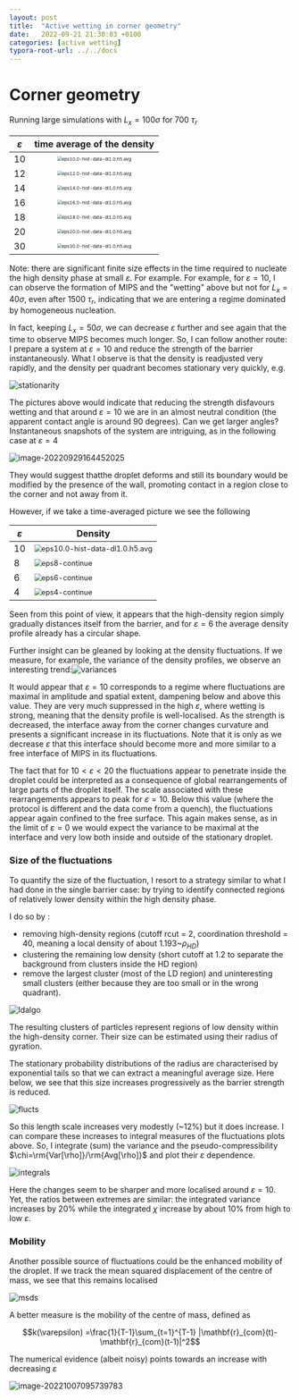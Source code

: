 ```yaml
---
layout: post
title:  "Active wetting in corner geometry"
date:   2022-09-21 21:30:03 +0100
categories: [active wetting]
typora-root-url: ../../docs
---
```




# Corner geometry

 

Running large simulations with $L_x=100\sigma$ for 700 $\tau_r$

| $\varepsilon$ |                 time average of the density                  |
| :-----------: | :----------------------------------------------------------: |
|      10       | <img src="/images/WettingCornerGeom/avgs/eps10.0-hist-data-dl1.0.h5.avg.png" alt="eps10.0-hist-data-dl1.0.h5.avg" style="zoom:50%;" /> |
|      12       | <img src="/images/WettingCornerGeom/avgs/eps12.0-hist-data-dl1.0.h5.avg.png" alt="eps12.0-hist-data-dl1.0.h5.avg" style="zoom:50%;" /> |
|      14       | <img src="/images/WettingCornerGeom/avgs/eps14.0-hist-data-dl1.0.h5.avg.png" alt="eps14.0-hist-data-dl1.0.h5.avg" style="zoom:50%;" /> |
|      16       | <img src="/images/WettingCornerGeom/avgs/eps16.0-hist-data-dl1.0.h5.avg.png" alt="eps16.0-hist-data-dl1.0.h5.avg" style="zoom:50%;" /> |
|      18       | <img src="/images/WettingCornerGeom/avgs/eps18.0-hist-data-dl1.0.h5.avg.png" alt="eps18.0-hist-data-dl1.0.h5.avg" style="zoom:50%;" /> |
|      20       | <img src="/images/WettingCornerGeom/avgs/eps20.0-hist-data-dl1.0.h5.avg.png" alt="eps20.0-hist-data-dl1.0.h5.avg" style="zoom:50%;" /> |
|      30       | <img src="/images/WettingCornerGeom/avgs/eps30.0-hist-data-dl1.0.h5.avg.png" alt="eps30.0-hist-data-dl1.0.h5.avg" style="zoom:50%;" /> |



Note: there are significant finite size effects in the time required to nucleate the high density phase at small $\varepsilon$. For example. For example, for $\varepsilon=10$, I can observe the formation of MIPS and the "wetting" above but not for $L_x=40\sigma$, even after 1500 $\tau_r$, indicating that we are entering a regime dominated by homogeneous nucleation. 

In fact, keeping $L_x=50\sigma$, we can decrease $\varepsilon$ further and see again that the time to observe MIPS becomes much longer. So, I can follow another route: I prepare a system at $\varepsilon=10$ and reduce the strength of the barrier instantaneously. What I observe is that the density is readjusted very rapidly, and the density per quadrant becomes stationary very quickly, e.g.

![stationarity](/images/WettingCornerGeom/avgs/eps4-time.png)



The pictures above would indicate that reducing the strength disfavours wetting and that around $\varepsilon=10$ we are in an almost neutral condition (the apparent contact angle is around 90 degrees). Can we get larger angles? Instantaneous snapshots of the system are intriguing, as in the following case at $\varepsilon=4$



![image-20220929164452025](/images/WettingCornerGeom/instantaneaous-eps4-continue.png)

They would suggest thatthe droplet deforms and still its boundary would be modified by the presence of the wall, promoting contact in a region close to the corner and not away from it. 

However, if we take a time-averaged picture we see the following

| $\varepsilon$ | Density                                                      |
| ------------- | ------------------------------------------------------------ |
| 10            | <img src="/images/WettingCornerGeom/avgs/eps10.0-hist-data-dl1.0.h5.avg.png" alt="eps10.0-hist-data-dl1.0.h5.avg" style="zoom:80%;" /> |
| 8             | <img src="/images/WettingCornerGeom/avgs/eps8-continue.png" alt="eps8-continue" style="zoom:80%;" /> |
| 6             | <img src="/images/WettingCornerGeom/avgs/eps6-continue.png" alt="eps6-continue" style="zoom:80%;" /> |
| 4             | <img src="/images/WettingCornerGeom/avgs/eps4-continue.png" alt="eps4-continue" style="zoom:80%;" /> |

Seen from this point of view, it appears that the high-density region simply gradually distances itself from the barrier, and for $\varepsilon=6$ the average density profile already has a circular shape.



Further insight can be gleaned by looking at the density fluctuations. If we measure, for example,  the variance of the density profiles, we observe an interesting trend:![variances](/images/WettingCornerGeom/avgs/variances.png)



It would appear that $\varepsilon=10$ corresponds to a regime where fluctuations are maximal in amplitude and spatial extent, dampening below and above this value. They are very much suppressed in the high $\varepsilon$, where wetting is strong, meaning that the density profile is well-localised. As the strength is decreased, the interface away from the corner changes curvature and presents a significant increase in its fluctuations. Note that it is only as we decrease $\varepsilon$ that this interface should become more and more similar to a free interface of MIPS in its fluctuations.

The fact that for $10<\varepsilon<20$ the fluctuations appear to penetrate inside the droplet could be interpreted as a consequence of global rearrangements of large parts of the droplet itself. The scale associated with these rearrangements appears to peak for $\varepsilon=10$. Below this value (where the protocol is different and the data come from a quench), the fluctuations appear again confined to the free surface. This again makes sense, as in the limit of $\varepsilon=0$ we would expect the variance to be maximal at the interface and very low both inside and outside of the stationary droplet.



### Size of the fluctuations

To quantify the size of the fluctuation, I resort to a strategy similar to what I had done in the single barrier case: by trying to identify connected regions of relatively lower density within the high density phase.

I do so by :

- removing high-density regions (cutoff rcut = 2, coordination threshold = 40, meaning a local density of about 1.193~$\rho_{HD}$)
- clustering the remaining low density (short cutoff at 1.2 to separate the background from clusters inside the HD region)
- remove the largest cluster (most of the LD region) and uninteresting small clusters (either because they are too small or in the wrong quadrant).

![ldalgo](/images/WettingCornerGeom/ldalgo.png)



The resulting clusters of particles represent regions of low density within the high-density corner. Their size can be estimated using their radius of gyration.

The stationary probability distributions of the radius are characterised by exponential tails so that we can extract a meaningful average size. Here below, we see that this size increases progressively as the barrier strength is reduced.

![flucts](/images/WettingCornerGeom/flucts.png)

So this length scale increases very modestly (~12%) but it does increase. I can compare these increases to integral measures of the fluctuations plots above. So, I integrate (sum) the variance and the pseudo-compressibility $\chi=\rm{Var[\rho]}/\rm{Avg[\rho]}$ and plot their $\varepsilon$ dependence.

![integrals](/images/WettingCornerGeom/integrals.png)

Here the changes seem to be sharper and more localised around $\varepsilon=10$. Yet, the ratios between extremes are similar: the integrated variance increases by 20% while the integrated $\chi$ increase by about 10% from high to low $\varepsilon$.



### Mobility 

Another possible source of fluctuations could be the enhanced mobility of the droplet. If we track the mean squared displacement of the centre of mass, we see that this remains localised

![msds](/images/WettingCornerGeom/msds.png)

A better measure is the mobility of the centre of mass, defined  as

$$k(\varepsilon) =\frac{1}{T-1}\sum_{t=1}^{T-1} |\mathbf{r}_{com}(t)-\mathbf{r}_{com}(t-1)|^2$$

The numerical evidence (albeit noisy) points towards an increase with decreasing $\varepsilon$

![image-20221007095739783](/images/WettingCornerGeom/activity.png)
